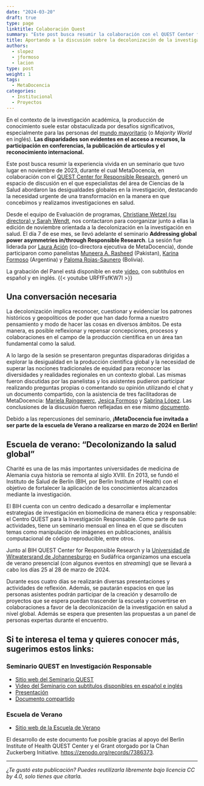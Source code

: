 ```yaml
---
date: "2024-03-20"
draft: true
type: page
linktitle: Colaboración Quest
summary: "Este post busca resumir la colaboración con el QUEST Center for Responsible Research."
title: Aportando a la discusión sobre la decolonización de la investigación en salud
authors:
  - slopez
  - jformoso
  - lacion
type: post
weight: 1
tags: 
  - MetaDocencia 
categories:
  - Institucional
  - Proyectos
---
```


En el contexto de la investigación académica, la producción de conocimiento suele estar obstaculizada por desafíos significativos, especialmente para las personas del [mundo mayoritario](https://gh.bmj.com/content/bmjgh/7/6/e009704.full.pdf) (o *Majority World* en inglés). **Las disparidades son evidentes en el acceso a recursos, la participación en conferencias, la publicación de artículos y el reconocimiento internacional.**

Este post busca resumir la experiencia vivida en un seminario que tuvo lugar en noviembre de 2023, durante el cual MetaDocencia, en colaboración con el [QUEST Center for Responsible Research](https://www.bihealth.org/en/translation/innovation-enabler/quest-center/mission-approaches), generó un espacio de discusión en el que especialistas del área de Ciencias de la Salud abordaron las desigualdades globales en la investigación, destacando la necesidad urgente de una transformación en la manera en que concebimos y realizamos investigaciones en salud.

Desde el equipo de Evaluación de programas, [Christiane Wetzel (su directora) y Sarah Wendt](https://www.bihealth.org/en/notices/projektteam-programmevaluation), nos contactaron para coorganizar junto a ellas la edición de noviembre orientada a la decolonización en la investigación en salud. El día 7 de ese mes, se llevó adelante el seminario **Addressing global power asymmetries in/through Responsible Research**. La sesión fue liderada por [Laura Ación](https://www.metadocencia.org/authors/lacion/) (co-directora ejecutiva de MetaDocencia), donde participaron como panelistas [Muneera A. Rasheed](https://biosafetynow.org/muneera-rasheed/) (Pakistan), [Karina Formoso](https://www.linkedin.com/in/karina-formoso-39017536/?locale=en_US) (Argentina) y [Paloma Rojas-Saunero](https://paloma-rojas-saunero.netlify.app/es/) (Bolivia).

La grabación del Panel está disponible en este [video](https://youtu.be/URFfFsfKW7I?feature=shared), con subtítulos en español y en inglés.
{{< youtube URFfFsfKW7I >}}

## Una conversación necesaria

La decolonización implica reconocer, cuestionar y evidenciar los patrones históricos y geopolíticos de poder que han dado forma a nuestro pensamiento y modo de hacer las cosas en diversos ámbitos. De esta manera, es posible reflexionar y repensar concepciones, procesos y colaboraciones en el campo de la producción científica en un área tan fundamental como la salud.

A lo largo de la sesión se presentaron preguntas disparadoras dirigidas a explorar la desigualdad en la producción científica global y la necesidad de superar las nociones tradicionales de equidad para reconocer las diversidades y realidades regionales en un contexto global. Las mismas fueron discutidas por las panelistas y los asistentes pudieron participar realizando preguntas propias o comentando su opinión utilizando el chat y un documento compartido, con la asistencia de tres facilitadoras de MetaDocencia: [Mariela Rajngewerc](https://www.metadocencia.org/authors/mrajngewerc/), [Jesica Formoso](https://www.metadocencia.org/authors/jformoso/) y [Sabrina López](https://www.metadocencia.org/authors/slopez/). Las conclusiones de la discusión fueron reflejadas en ese mismo [documento](https://docs.google.com/document/d/17NcoykAz3V1F93yi0RIcY--0KVoWhZH8q9fmnFUUZxk/edit). 

Debido a las repercusiones del seminario, **¡MetaDocencia fue invitada a ser parte de la escuela de Verano a realizarse en marzo de 2024 en Berlín!**

## Escuela de verano: “Decolonizando la salud global”

Charité es una de las más importantes universidades de medicina de Alemania cuya historia se remonta al siglo XVIII. En 2013, se fundó el Instituto de Salud de Berlín (BIH, por Berlin Institute of Health) con el objetivo de fortalecer la aplicación de los conocimientos alcanzados mediante la investigación.

El BIH cuenta con un centro dedicado a desarrollar e implementar estrategias de investigación en biomedicina de manera ética y responsable: el Centro QUEST para la Investigación Responsable. Como parte de sus actividades, tiene un seminario mensual en línea en el que se discuten temas como manipulación de imágenes en publicaciones, análisis computacional de código reproducible, entre otros. 

Junto al BIH QUEST Center for Responsible Research y la [Universidad de Witwatersrand de Johannesburgo](https://www.wits.ac.za/) en Sudáfrica organizamos una escuela de verano presencial (con algunos eventos en *streaming*) que se llevará a cabo los días 25 al 28 de marzo de 2024. 

Durante esos cuatro días se realizarán diversas presentaciones y actividades de reflexión. Además, se pautarán espacios en que las personas asistentes podrán participar de la creación y desarrollo de proyectos que se espera puedan trascender la escuela y convertirse en colaboraciones a favor de la decolonización de la investigación en salud a nivel global. Además se espera que presenten las propuestas a un panel de personas expertas durante el encuentro. 
 

## Si te interesa el tema y quieres conocer más, sugerimos estos links:

### Seminario QUEST en Investigación Responsable
- [Sitio web del Seminario QUEST](https://www.bihealth.org/de/translation/innovationstreiber/quest-center/events/kurs/quest-seminar-on-responsible-research-2)
- [Video del Seminario con subtítulos disponibles en español e inglés](https://www.youtube.com/watch?v=URFfFsfKW7I)
- [Presentación](https://docs.google.com/presentation/d/1lf990eC58w7dAut7fj6EahkQLll-MZIiteVZ5OE9R2w/edit#slide=id.g170e5c2660d_0_5)
- [Documento compartido](https://docs.google.com/document/d/17NcoykAz3V1F93yi0RIcY--0KVoWhZH8q9fmnFUUZxk/edit#heading=h.4op2py63c14v)

### Escuela de Verano
- [Sitio web de la Escuela de Verano](https://www.bihealth.org/en/notices/summer-school-decolonizing-global-health)


El desarrollo de este documento fue posible gracias al apoyo del Berlin Institute of Health QUEST Center y el Grant otorgado por la Chan Zuckerberg Initiative. https://zenodo.org/records/7386373.

---

*¿Te gustó esta publicación? Puedes reutilizarla libremente bajo licencia CC by 4.0, solo tienes que citarla.* 
